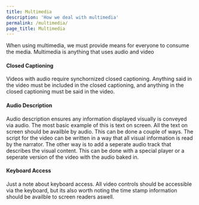 ```yaml
---
title: Multimedia
description: 'How we deal with multimedia'
permalink: /multimedia/
page_title: Multimedia
---
```

When using multimedia, we must provide means for everyone to consume the media. Multimedia is anything that uses audio and video

#### Closed Captioning

Videos with audio require synchornized closed captioning. Anything said in the video must be included in the closed captioning, and anything in the closed captioning must be said in the video. 

#### Audio Description

Audio description ensures any information displayed visually is conveyed via audio. The most basic example of this is text on screen. All the text on screen should be availble by audio. This can be done a couple of ways. The script for the video can be written in a way that all visual information is read by the narrator. The other way is to add a seperate audio track that describes the visual content. This can be done with a special player or a seperate version of the video with the audio baked in. 

#### Keyboard Access

Just a note about keyboard access. All video controls should be accessible via the keyboard, but its also worth noting the time stamp information should be availble to screen readers aswell. 
